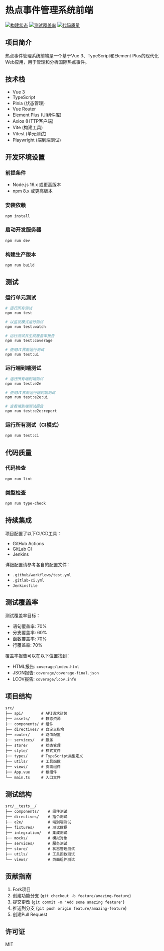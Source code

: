 # 热点事件管理系统前端

[![构建状态](https://img.shields.io/badge/build-passing-brightgreen)](https://github.com/your-repo/hot-events-frontend)
[![测试覆盖率](https://img.shields.io/badge/coverage-80%25-green)](https://codecov.io/gh/your-repo/hot-events-frontend)
[![代码质量](https://img.shields.io/badge/code%20quality-A-brightgreen)](https://sonarcloud.io/dashboard?id=your-repo_hot-events-frontend)

## 项目简介

热点事件管理系统前端是一个基于Vue 3、TypeScript和Element Plus的现代化Web应用，用于管理和分析国际热点事件。

## 技术栈

- Vue 3
- TypeScript
- Pinia (状态管理)
- Vue Router
- Element Plus (UI组件库)
- Axios (HTTP客户端)
- Vite (构建工具)
- Vitest (单元测试)
- Playwright (端到端测试)

## 开发环境设置

### 前提条件

- Node.js 16.x 或更高版本
- npm 8.x 或更高版本

### 安装依赖

```bash
npm install
```

### 启动开发服务器

```bash
npm run dev
```

### 构建生产版本

```bash
npm run build
```

## 测试

### 运行单元测试

```bash
# 运行所有测试
npm run test

# 以监视模式运行测试
npm run test:watch

# 运行测试并生成覆盖率报告
npm run test:coverage

# 使用UI界面运行测试
npm run test:ui
```

### 运行端到端测试

```bash
# 运行所有端到端测试
npm run test:e2e

# 使用UI界面运行端到端测试
npm run test:e2e:ui

# 查看端到端测试报告
npm run test:e2e:report
```

### 运行所有测试（CI模式）

```bash
npm run test:ci
```

## 代码质量

### 代码检查

```bash
npm run lint
```

### 类型检查

```bash
npm run type-check
```

## 持续集成

项目配置了以下CI/CD工具：

- GitHub Actions
- GitLab CI
- Jenkins

详细配置请参考各自的配置文件：
- `.github/workflows/test.yml`
- `.gitlab-ci.yml`
- `Jenkinsfile`

## 测试覆盖率

测试覆盖率目标：

- 语句覆盖率: 70%
- 分支覆盖率: 60%
- 函数覆盖率: 70%
- 行覆盖率: 70%

覆盖率报告可以在以下位置找到：
- HTML报告: `coverage/index.html`
- JSON报告: `coverage/coverage-final.json`
- LCOV报告: `coverage/lcov.info`

## 项目结构

```
src/
├── api/        # API请求封装
├── assets/     # 静态资源
├── components/ # 组件
├── directives/ # 自定义指令
├── router/     # 路由配置
├── services/   # 服务
├── store/      # 状态管理
├── style/      # 样式文件
├── types/      # TypeScript类型定义
├── utils/      # 工具函数
├── views/      # 页面组件
├── App.vue     # 根组件
└── main.ts     # 入口文件
```

## 测试结构

```
src/__tests__/
├── components/    # 组件测试
├── directives/    # 指令测试
├── e2e/           # 端到端测试
├── fixtures/      # 测试数据
├── integration/   # 集成测试
├── mocks/         # 模拟对象
├── services/      # 服务测试
├── store/         # 状态管理测试
├── utils/         # 工具函数测试
└── views/         # 页面组件测试
```

## 贡献指南

1. Fork项目
2. 创建功能分支 (`git checkout -b feature/amazing-feature`)
3. 提交更改 (`git commit -m 'Add some amazing feature'`)
4. 推送到分支 (`git push origin feature/amazing-feature`)
5. 创建Pull Request

## 许可证

MIT